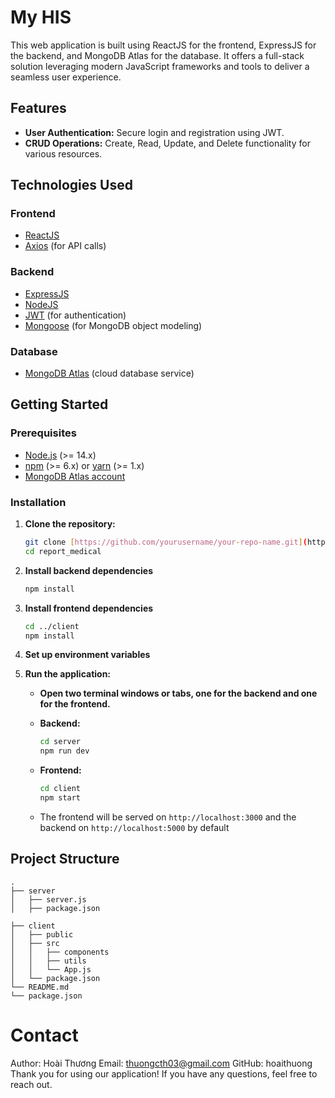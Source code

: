 # My HIS

This web application is built using ReactJS for the frontend, ExpressJS for the backend, and MongoDB Atlas for the database. It offers a full-stack solution leveraging modern JavaScript frameworks and tools to deliver a seamless user experience.

## Features

- **User Authentication:** Secure login and registration using JWT.
- **CRUD Operations:** Create, Read, Update, and Delete functionality for various resources.

## Technologies Used

### Frontend

- [ReactJS](https://reactjs.org/)
- [Axios](https://axios-http.com/) (for API calls)

### Backend

- [ExpressJS](https://expressjs.com/)
- [NodeJS](https://nodejs.org/)
- [JWT](https://jwt.io/) (for authentication)
- [Mongoose](https://mongoosejs.com/) (for MongoDB object modeling)

### Database

- [MongoDB Atlas](https://www.mongodb.com/cloud/atlas) (cloud database service)

## Getting Started

### Prerequisites

- [Node.js](https://nodejs.org/) (>= 14.x)
- [npm](https://www.npmjs.com/) (>= 6.x) or [yarn](https://yarnpkg.com/) (>= 1.x)
- [MongoDB Atlas account](https://www.mongodb.com/cloud/atlas/register)

### Installation

1. **Clone the repository:**

   ```bash
   git clone [https://github.com/yourusername/your-repo-name.git](https://github.com/hoai-thuong/report_medical.git)
   cd report_medical
2. **Install backend dependencies**
   ```bash
   npm install

3. **Install frontend dependencies**
   ```bash
   cd ../client
   npm install
4. **Set up environment variables**

2. **Run the application:**

    - **Open two terminal windows or tabs, one for the backend and one for the frontend.**

    - **Backend:**
      ```bash
      cd server
      npm run dev
      ```

    - **Frontend:**
      ```bash
      cd client
      npm start
      ```

    - The frontend will be served on `http://localhost:3000` and the backend on `http://localhost:5000` by default

## Project Structure

```plaintext
.
├── server
│   ├── server.js
│   ├── package.json

├── client
│   ├── public
│   ├── src
│   │   ├── components
│   │   ├── utils
│   │   └── App.js
│   └── package.json
└── README.md
└── package.json
```



# Contact
Author: Hoài Thương
Email: thuongcth03@gmail.com
GitHub: hoaithuong
Thank you for using our application! If you have any questions, feel free to reach out.


